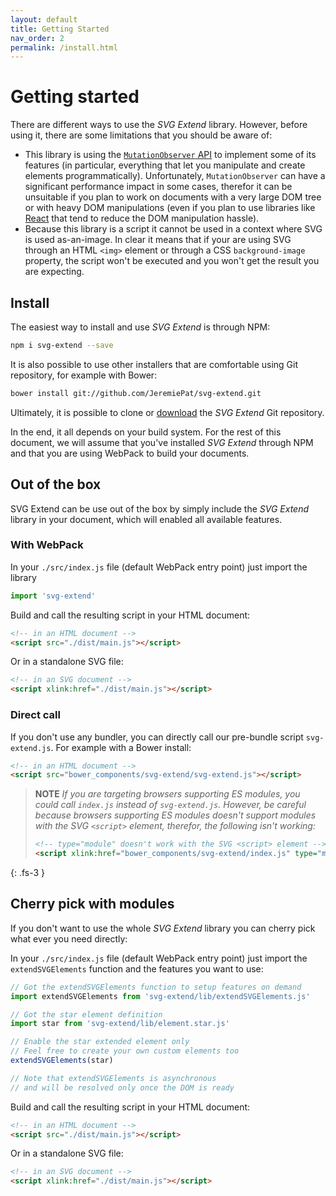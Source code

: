 ```yaml
---
layout: default
title: Getting Started
nav_order: 2
permalink: /install.html
---
```


# Getting started

There are different ways to use the *SVG Extend* library. However, before using it,
there are some limitations that you should be aware of:

  * This library is using the [`MutationObserver` API](https://developer.mozilla.org/en-US/docs/Web/API/MutationObserver)
    to implement some of its features (in particular, everything that let you
    manipulate and create elements programmatically). Unfortunately,
    `MutationObserver` can have a significant performance impact in some cases,
    therefor it can be unsuitable if you plan to work on documents with a very
    large DOM tree or with heavy DOM manipulations (even if you plan to use
    libraries like [React](https://reactjs.org/) that tend to reduce the DOM
    manipulation hassle).
  * Because this library is a script it cannot be used in a context where SVG
    is used as-an-image. In clear it means that if your are using SVG through
    an HTML `<img>` element or through a CSS `background-image` property, the
    script won't be executed and you won't get the result you are expecting.

## Install

The easiest way to install and use *SVG Extend* is through NPM:

```bash
npm i svg-extend --save
```

It is also possible to use other installers that are comfortable using Git
repository, for example with Bower:

```bash
bower install git://github.com/JeremiePat/svg-extend.git
```

Ultimately, it is possible to clone or [download](https://github.com/JeremiePat/svg-extend/archive/master.zip)
the *SVG Extend* Git repository.

In the end, it all depends on your build system. For the rest of this document,
we will assume that you've installed *SVG Extend* through NPM and that you are
using WebPack to build your documents.

## Out of the box

SVG Extend can be use out of the box by simply include the *SVG Extend*
library in your document, which will enabled all available features.

### With WebPack

In your `./src/index.js` file (default WebPack entry point) just import the
library

```js
import 'svg-extend'
```

Build and call the resulting script in your HTML document:

```html
<!-- in an HTML document -->
<script src="./dist/main.js"></script>
```

Or in a standalone SVG file:

```html
<!-- in an SVG document -->
<script xlink:href="./dist/main.js"></script>
```

### Direct call

If you don't use any bundler, you can directly call our pre-bundle script
`svg-extend.js`. For example with a Bower install:

```html
<!-- in an HTML document -->
<script src="bower_components/svg-extend/svg-extend.js"></script>
```

> **NOTE** *If you are targeting browsers supporting ES modules, you could call
> `index.js` instead of `svg-extend.js`. However, be careful because browsers
> supporting ES modules doesn't support modules with the  SVG `<script>`
> element, therefor, the following isn't working:*
>
> ```html
> <!-- type="module" doesn't work with the SVG <script> element -->
> <script xlink:href="bower_components/svg-extend/index.js" type="module"></script>
> ```
{: .fs-3 }

## Cherry pick with modules

If you don't want to use the whole *SVG Extend* library you can cherry pick
what ever you need directly:

In your `./src/index.js` file (default WebPack entry point) just import the
`extendSVGElements` function and the features you want to use:

```js
// Got the extendSVGElements function to setup features on demand
import extendSVGElements from 'svg-extend/lib/extendSVGElements.js'

// Got the star element definition
import star from 'svg-extend/lib/element.star.js'

// Enable the star extended element only
// Feel free to create your own custom elements too
extendSVGElements(star)

// Note that extendSVGElements is asynchronous
// and will be resolved only once the DOM is ready
```

Build and call the resulting script in your HTML document:

```html
<!-- in an HTML document -->
<script src="./dist/main.js"></script>
```

Or in a standalone SVG file:

```html
<!-- in an SVG document -->
<script xlink:href="./dist/main.js"></script>
```
